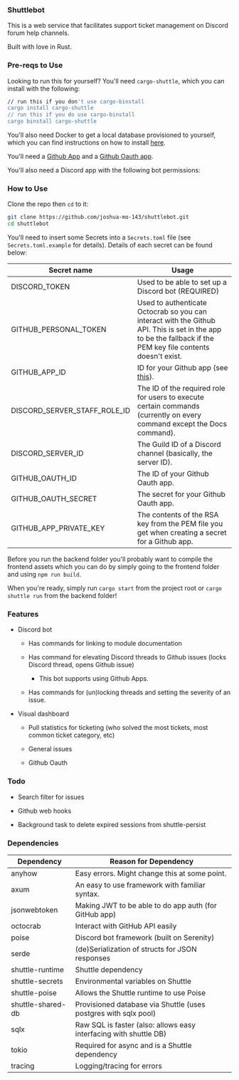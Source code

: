 ### Shuttlebot

This is a web service that facilitates support ticket management on Discord forum help channels.

Built with love in Rust.

### Pre-reqs to Use

Looking to run this for yourself? You'll need `cargo-shuttle`, which you can install with the following:

```sh
// run this if you don't use cargo-binstall
cargo install cargo-shuttle
// run this if you do use cargo-binstall
cargo binstall cargo-shuttle
```

You'll also need Docker to get a local database provisioned to yourself, which you can find instructions on how to install [here](https://docs.docker.com/get-docker/).

You'll need a [Github App](https://docs.github.com/en/apps/creating-github-apps/registering-a-github-app/registering-a-github-app) and a [Github Oauth app](https://docs.github.com/en/apps/oauth-apps/building-oauth-apps/creating-an-oauth-app).

You'll also need a Discord app with the following bot permissions:



### How to Use

Clone the repo then `cd` to it: 

```sh
git clone https://github.com/joshua-mo-143/shuttlebot.git
cd shuttlebot
```

You'll need to insert some Secrets into a `Secrets.toml` file (see `Secrets.toml.example` for details). Details of each secret can be found below:

| Secret name                  | Usage                                                                                                                                                         |
|------------------------------|---------------------------------------------------------------------------------------------------------------------------------------------------------------|
| DISCORD_TOKEN                | Used to be able to set up a Discord bot (REQUIRED)                                                                                                            |
| GITHUB_PERSONAL_TOKEN        | Used to authenticate Octocrab so you can interact with the Github API.  This is set in the app to be the fallback if the PEM key file contents doesn't exist. |
| GITHUB_APP_ID                | ID for your Github app (see [this](https://docs.github.com/en/apps/creating-github-apps/registering-a-github-app/registering-a-github-app)).                  |
| DISCORD_SERVER_STAFF_ROLE_ID | The ID of the required role for users to execute certain commands (currently on every command except the Docs command).                                       |
| DISCORD_SERVER_ID            | The Guild ID of a Discord channel (basically, the server ID).                                                                                                 |
| GITHUB_OAUTH_ID              | The ID of your Github Oauth app.                                                                                                                              |
| GITHUB_OAUTH_SECRET          | The secret for your Github Oauth app.                                                                                                                         |
| GITHUB_APP_PRIVATE_KEY       | The contents of the RSA key from the PEM file you get when creating a secret for a Github app.                                                                |

Before you run the backend folder you'll probably want to compile the frontend assets which you can do by simply going to the frontend folder and using `npm run build`.

When you're ready, simply run `cargo start` from the project root or `cargo shuttle run` from the backend folder!

### Features

* Discord bot 

  * Has commands for linking to module documentation

  * Has command for elevating Discord threads to Github issues (locks Discord thread, opens Github issue)

    * This bot supports using Github Apps.

  * Has commands for (un)locking threads and setting the severity of an issue.

* Visual dashboard

  * Pull statistics for ticketing (who solved the most tickets, most common ticket category, etc)

  * General issues

  * Github Oauth

### Todo

* Search filter for issues

* Github web hooks

* Background task to delete expired sessions from shuttle-persist

### Dependencies

| Dependency        | Reason for Dependency                                             |
|-------------------|-------------------------------------------------------------------|
| anyhow            | Easy errors. Might change this at some point.                     |
| axum              | An easy to use framework with familiar syntax.                    |
| jsonwebtoken      | Making JWT to be able to do app auth (for GitHub app)             |
| octocrab          | Interact with GitHub API easily                                   |
| poise             | Discord bot framework (built on Serenity)                         |
| serde             | (de)Serialization of structs for JSON responses                   |
| shuttle-runtime   | Shuttle dependency                                                |
| shuttle-secrets   | Environmental variables on Shuttle                                |
| shuttle-poise     | Allows the Shuttle runtime to use Poise                           |
| shuttle-shared-db | Provisioned database via Shuttle (uses postgres with sqlx pool)   |
| sqlx              | Raw SQL is faster (also: allows easy interfacing with shuttle DB) |
| tokio             | Required for async and is a Shuttle dependency                    |
| tracing           | Logging/tracing for errors                                        |

